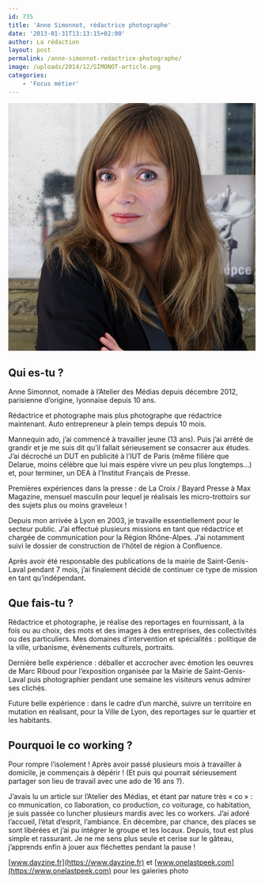 ```yaml
---
id: 735
title: 'Anne Simonnot, rédactrice photographe'
date: '2013-01-31T13:13:15+02:00'
author: La rédaction
layout: post
permalink: /anne-simonnot-redactrice-photographe/
image: /uploads/2014/12/SIMONOT-article.png
categories:
    - 'Focus métier'
---
```


[![SIMONOT-article](/uploads/2014/12/SIMONOT-article.png)](/uploads/2014/12/SIMONOT-article.png)

## Qui es-tu ?

Anne Simonnot, nomade à l’Atelier des Médias depuis décembre 2012, parisienne d’origine, lyonnaise depuis 10 ans.

Rédactrice et photographe mais plus photographe que rédactrice maintenant. Auto entrepreneur à plein temps depuis 10 mois.

Mannequin ado, j’ai commencé à travailler jeune (13 ans). Puis j’ai arrêté de grandir et je me suis dit qu’il fallait sérieusement se consacrer aux études. J’ai décroché un DUT en publicité à l’IUT de Paris (même filière que Delarue, moins célèbre que lui mais espère vivre un peu plus longtemps…) et, pour terminer, un DEA à l’Institut Français de Presse.

Premières expériences dans la presse : de La Croix / Bayard Presse à Max Magazine, mensuel masculin pour lequel je réalisais les micro-trottoirs sur des sujets plus ou moins graveleux !

Depuis mon arrivée à Lyon en 2003, je travaille essentiellement pour le secteur public. J’ai effectué plusieurs missions en tant que rédactrice et chargée de communication pour la Région Rhône-Alpes. J’ai notamment suivi le dossier de construction de l’hôtel de région à Confluence.

Après avoir été responsable des publications de la mairie de Saint-Genis-Laval pendant 7 mois, j’ai finalement décidé de continuer ce type de mission en tant qu’indépendant.

##  Que fais-tu ?

Rédactrice et photographe, je réalise des reportages en fournissant, à la fois ou au choix, des mots et des images à des entreprises, des collectivités ou des particuliers. Mes domaines d’intervention et spécialités : politique de la ville, urbanisme, évènements culturels, portraits.

Dernière belle expérience : déballer et accrocher avec émotion les oeuvres de Marc Riboud pour l’exposition organisée par la Mairie de Saint-Genis-Laval puis photographier pendant une semaine les visiteurs venus admirer ses clichés.

Future belle expérience : dans le cadre d’un marché, suivre un territoire en mutation en réalisant, pour la Ville de Lyon, des reportages sur le quartier et les habitants.

## Pourquoi le co working ?

Pour rompre l’isolement ! Après avoir passé plusieurs mois à travailler à domicile, je commençais à dépérir ! (Et puis qui pourrait sérieusement partager son lieu de travail avec une ado de 16 ans ?).

J’avais lu un article sur l’Atelier des Médias, et étant par nature très « co » : co mmunication, co llaboration, co production, co voiturage, co habitation, je suis passée co luncher plusieurs mardis avec les co workers. J’ai adoré l’accueil, l’état d’esprit, l’ambiance. En décembre, par chance, des places se sont libérées et j’ai pu intégrer le groupe et les locaux. Depuis, tout est plus simple et rassurant. Je ne me sens plus seule et cerise sur le gâteau, j’apprends enfin à jouer aux fléchettes pendant la pause !

[www.dayzine.fr](https://www.dayzine.fr) et [www.onelastpeek.com](https://www.onelastpeek.com) pour les galeries photo
